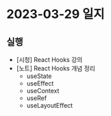 # 2023-03-29 일지

## 실행

- [시청] React Hooks 강의
- [노트] React Hooks 개념 정리
  - useState
  - useEffect
  - useContext
  - useRef
  - useLayoutEffect
  